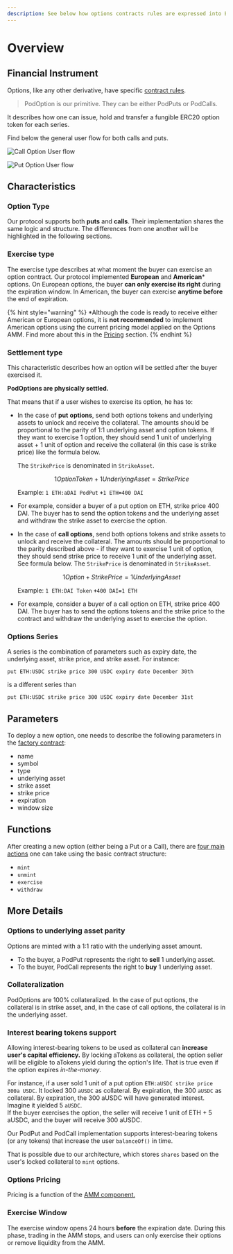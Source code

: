 ```yaml
---
description: See below how options contracts rules are expressed into ERC20 tokens.
---
```


# Overview

## Financial Instrument

Options, like any other derivative, have specific [contract rules](https://docs.pods.finance/understand-options/how-options-work). 

> PodOption is our primitive. They can be either PodPuts or PodCalls.

It describes how one can issue, hold and transfer a fungible ERC20 option token for each series.

Find below the general user flow for both calls and puts.

![Call Option User flow](../.gitbook/assets/call-option-user-flow-1-.png)

![Put Option User flow](../.gitbook/assets/put-option-user-flow-1-.png)

## Characteristics  

### Option Type

Our protocol supports both **puts** and **calls**. Their implementation shares the same logic and structure. The differences from one another will be highlighted in the following sections. 

### Exercise type

The exercise type describes at what moment the buyer can exercise an option contract. Our protocol implemented **European** and **American**\* options. On European options, the buyer **can only exercise its right** during the expiration window. In American, the buyer can exercise **anytime before** the end of expiration.

{% hint style="warning" %}
\*Although the code is ready to receive either American or European options, it is **not recommended** to implement American options using the current pricing model applied on the Options AMM. Find more about this in the [Pricing](https://app.gitbook.com/@pods-finance-1/s/teste/~/drafts/-MUJTd3NADF5p4jYrmxE/options-amm-overview/optionamm/pricing) section. 
{% endhint %}

### Settlement type

This characteristic describes how an option will be settled after the buyer exercised it.

**PodOptions are physically settled.** 

That means that if a user wishes to exercise its option, he has to:

* In the case of **put** **options**, send both options tokens and underlying assets to unlock and receive the collateral. The amounts should be proportional to the parity of 1:1 underlying asset and option tokens. If they want to exercise 1 option, they should send 1 unit of underlying asset + 1 unit of option and receive the collateral \(in this case is strike price\) like the formula below. 

   The `StrikePrice` is denominated in `StrikeAsset`.  
  
  $$1OptionToken+1UnderlyingAsset=StrikePrice$$  
   
  Example: `1 ETH:aDAI PodPut` **`+`**`1 ETH`**`=`**`400 DAI`

* For example, consider a buyer of a put option on ETH, strike price 400 DAI. The buyer has to send the option tokens and the underlying asset and withdraw the strike asset to exercise the option. 
* In the case of **call options**, send both options tokens and strike assets to unlock and receive the collateral. The amounts should be proportional to the parity described above - if they want to exercise 1 unit of option, they should send strike price to receive 1 unit of the underlying asset. See formula below. The `StrikePrice` is denominated in `StrikeAsset`.

  
  $$1Option + StrikePrice = 1Underlying Asset$$  


  Example: `1 ETH:DAI Token` **`+`**`400 DAI`**`=`**`1 ETH`

* For example, consider a buyer of a call option on ETH, strike price 400 DAI. The buyer has to send the options tokens and the strike price to the contract and withdraw the underlying asset to exercise the option. 

### Options Series

A series is the combination of parameters such as expiry date, the underlying asset, strike price, and strike asset. For instance: 

`put ETH:USDC strike price 300 USDC expiry date December 30th` 

is a different series than 

`put ETH:USDC strike price 300 USDC expiry date December 31st`

## Parameters

To deploy a new option, one needs to describe the following parameters in the [factory contract](https://docs.pods.finance/understand-options/how-options-workhttps://docs.pods.finance/options-protocol-overview/options-smartcontracts/podfactory):

* name
* symbol
* type
* underlying asset
* strike asset
* strike price
* expiration
* window size

## Functions

After creating a new option \(either being a Put or a Call\), there are [four main actions](https://docs.pods.finance/understand-options/how-options-workhttps://docs.pods.finance/options-protocol-overview/options-smartcontracts/podfactoryhttps://docs.pods.finance/options-protocol-overview/podoptions/functions) one can take using the basic contract structure:

* `mint`
* `unmint`
* `exercise`
* `withdraw`

## More Details

### **Options to underlying asset parity**

Options are minted with a 1:1 ratio with the underlying asset amount. 

* To the buyer, a PodPut represents the right to **sell** 1 underlying asset.
* To the buyer,  PodCall represents the right to **buy** 1 underlying asset.

### Collateralization

PodOptions are 100% collateralized. In the case of put options, the collateral is in strike asset, and, in the case of call options, the collateral is in the underlying asset.

### Interest bearing tokens support

Allowing interest-bearing tokens to be used as collateral can **increase user's capital efficiency.** By locking aTokens as collateral, the option seller will be eligible to aTokens yield during the option's life. That is true even if the option expires _in-the-money_. 

For instance, if a user sold 1 unit of a put option `ETH:aUSDC strike price 300a USDC`. It locked 300 `aUSDC` as collateral. By expiration, the 300 `aUSDC` as collateral. By expiration, the 300 aUSDC will have generated interest. Imagine it yielded 5 `aUSDC`.   
If the buyer exercises the option, the seller will receive 1 unit of ETH + 5 aUSDC, and the buyer will receive 300 aUSDC.

Our PodPut and PodCall implementation supports interest-bearing tokens \(or any tokens\) that increase the user `balanceOf()` in time.

That is possible due to our architecture, which stores `shares` based on the user's locked collateral to `mint` options.

### Options Pricing

Pricing is a function of the [AMM component.](https://docs.pods.finance/understand-options/how-options-workhttps://docs.pods.finance/options-protocol-overview/options-smartcontracts/podfactoryhttps://docs.pods.finance/options-protocol-overview/podoptions/functionshttps://docs.pods.finance/options-amm-overview/optionamm)

### Exercise Window

The exercise window opens 24 hours **before** the expiration date. During this phase, trading in the AMM stops, and users can only exercise their options or remove liquidity from the AMM.

